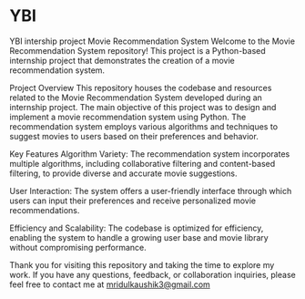 # YBI
YBI intership project
Movie Recommendation System
Welcome to the Movie Recommendation System repository! This project is a Python-based internship project that demonstrates the creation of a movie recommendation system.

Project Overview
This repository houses the codebase and resources related to the Movie Recommendation System developed during an internship project. The main objective of this project was to design and implement a movie recommendation system using Python. The recommendation system employs various algorithms and techniques to suggest movies to users based on their preferences and behavior.

Key Features
Algorithm Variety: The recommendation system incorporates multiple algorithms, including collaborative filtering and content-based filtering, to provide diverse and accurate movie suggestions.

User Interaction: The system offers a user-friendly interface through which users can input their preferences and receive personalized movie recommendations.

Efficiency and Scalability: The codebase is optimized for efficiency, enabling the system to handle a growing user base and movie library without compromising performance.

Thank you for visiting this repository and taking the time to explore my work. If you have any questions, feedback, or collaboration inquiries, please feel free to contact me at mridulkaushik3@gmail.com
